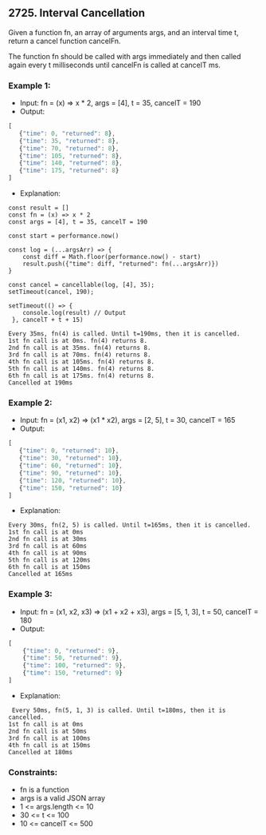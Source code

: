 ## 2725. Interval Cancellation

Given a function fn, an array of arguments args, and an interval time t, return a cancel function cancelFn.

The function fn should be called with args immediately and then called again every t milliseconds until cancelFn is called at cancelT ms.

### Example 1:
- Input: fn = (x) => x * 2, args = [4], t = 35, cancelT = 190
- Output: 
```javascript
[
   {"time": 0, "returned": 8},
   {"time": 35, "returned": 8},
   {"time": 70, "returned": 8},
   {"time": 105, "returned": 8},
   {"time": 140, "returned": 8},
   {"time": 175, "returned": 8}
]
```
- Explanation: 
```
const result = []
const fn = (x) => x * 2
const args = [4], t = 35, cancelT = 190

const start = performance.now()

const log = (...argsArr) => {
    const diff = Math.floor(performance.now() - start)
    result.push({"time": diff, "returned": fn(...argsArr)})
}

const cancel = cancellable(log, [4], 35);
setTimeout(cancel, 190);

setTimeout(() => {
    console.log(result) // Output
 }, cancelT + t + 15)  

Every 35ms, fn(4) is called. Until t=190ms, then it is cancelled.
1st fn call is at 0ms. fn(4) returns 8.
2nd fn call is at 35ms. fn(4) returns 8.
3rd fn call is at 70ms. fn(4) returns 8.
4th fn call is at 105ms. fn(4) returns 8.
5th fn call is at 140ms. fn(4) returns 8.
6th fn call is at 175ms. fn(4) returns 8.
Cancelled at 190ms
```
### Example 2:

- Input: fn = (x1, x2) => (x1 * x2), args = [2, 5], t = 30, cancelT = 165
- Output: 
```javascript
[
   {"time": 0, "returned": 10},
   {"time": 30, "returned": 10},
   {"time": 60, "returned": 10},
   {"time": 90, "returned": 10},
   {"time": 120, "returned": 10},
   {"time": 150, "returned": 10}
]
```
- Explanation: 
```
Every 30ms, fn(2, 5) is called. Until t=165ms, then it is cancelled.
1st fn call is at 0ms 
2nd fn call is at 30ms 
3rd fn call is at 60ms 
4th fn call is at 90ms 
5th fn call is at 120ms 
6th fn call is at 150ms
Cancelled at 165ms
```
### Example 3:

- Input: fn = (x1, x2, x3) => (x1 + x2 + x3), args = [5, 1, 3], t = 50, cancelT = 180
- Output:
```javascript
[
    {"time": 0, "returned": 9},
    {"time": 50, "returned": 9},
    {"time": 100, "returned": 9},
    {"time": 150, "returned": 9}
]
```
- Explanation:
```
 Every 50ms, fn(5, 1, 3) is called. Until t=180ms, then it is cancelled. 
1st fn call is at 0ms
2nd fn call is at 50ms
3rd fn call is at 100ms
4th fn call is at 150ms
Cancelled at 180ms
```

### Constraints:

- fn is a function
- args is a valid JSON array
- 1 <= args.length <= 10
- 30 <= t <= 100
- 10 <= cancelT <= 500
